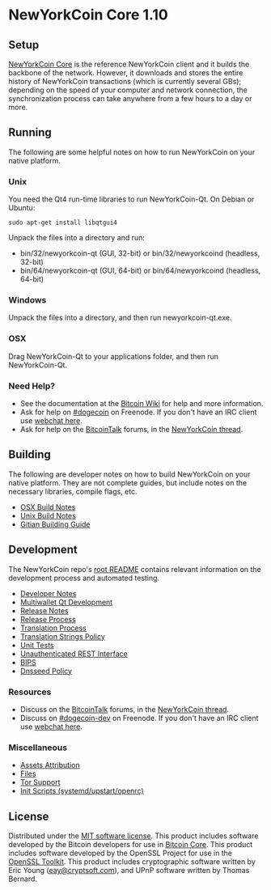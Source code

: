 NewYorkCoin Core 1.10
==================

Setup
---------------------
[NewYorkCoin Core](http://dogecoin.com/) is the reference NewYorkCoin client and it builds the backbone of the network. However, it downloads and stores the entire history of NewYorkCoin transactions (which is currently several GBs); depending on the speed of your computer and network connection, the synchronization process can take anywhere from a few hours to a day or more.

Running
---------------------
The following are some helpful notes on how to run NewYorkCoin on your native platform.

### Unix

You need the Qt4 run-time libraries to run NewYorkCoin-Qt. On Debian or Ubuntu:

	sudo apt-get install libqtgui4

Unpack the files into a directory and run:

- bin/32/newyorkcoin-qt (GUI, 32-bit) or bin/32/newyorkcoind (headless, 32-bit)
- bin/64/newyorkcoin-qt (GUI, 64-bit) or bin/64/newyorkcoind (headless, 64-bit)



### Windows

Unpack the files into a directory, and then run newyorkcoin-qt.exe.

### OSX

Drag NewYorkCoin-Qt to your applications folder, and then run NewYorkCoin-Qt.

### Need Help?

* See the documentation at the [Bitcoin Wiki](https://en.bitcoin.it/wiki/Main_Page)
for help and more information.
* Ask for help on [#dogecoin](http://webchat.freenode.net?channels=dogecoin) on Freenode. If you don't have an IRC client use [webchat here](http://webchat.freenode.net?channels=dogecoin).
* Ask for help on the [BitcoinTalk](https://bitcointalk.org/) forums, in the [NewYorkCoin thread](https://bitcointalk.org/index.php?topic=361813.0).

Building
---------------------
The following are developer notes on how to build NewYorkCoin on your native platform. They are not complete guides, but include notes on the necessary libraries, compile flags, etc.

- [OSX Build Notes](build-osx.md)
- [Unix Build Notes](build-unix.md)
- [Gitian Building Guide](gitian-building.md)

Development
---------------------
The NewYorkCoin repo's [root README](https://github.com/dogecoin/dogecoin/blob/master/README.md) contains relevant information on the development process and automated testing.

- [Developer Notes](developer-notes.md)
- [Multiwallet Qt Development](multiwallet-qt.md)
- [Release Notes](release-notes.md)
- [Release Process](release-process.md)
- [Translation Process](translation_process.md)
- [Translation Strings Policy](translation_strings_policy.md)
- [Unit Tests](unit-tests.md)
- [Unauthenticated REST Interface](REST-interface.md)
- [BIPS](bips.md)
- [Dnsseed Policy](dnsseed-policy.md)

### Resources
* Discuss on the [BitcoinTalk](https://bitcointalk.org/) forums, in the [NewYorkCoin thread](https://bitcointalk.org/index.php?topic=361813.0).
* Discuss on [#dogecoin-dev](http://webchat.freenode.net/?channels=dogecoin-dev) on Freenode. If you don't have an IRC client use [webchat here](http://webchat.freenode.net/?channels=dogecoin-dev).

### Miscellaneous
- [Assets Attribution](assets-attribution.md)
- [Files](files.md)
- [Tor Support](tor.md)
- [Init Scripts (systemd/upstart/openrc)](init.md)

License
---------------------
Distributed under the [MIT software license](http://www.opensource.org/licenses/mit-license.php).
This product includes software developed by the Bitcoin developers for use in [Bitcoin Core](https://www.bitcoin.org/). 
This product includes software developed by the OpenSSL Project for use in the [OpenSSL Toolkit](https://www.openssl.org/). This product includes
cryptographic software written by Eric Young ([eay@cryptsoft.com](mailto:eay@cryptsoft.com)), and UPnP software written by Thomas Bernard.
